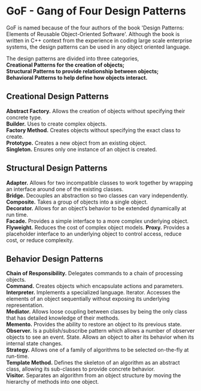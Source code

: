 # GoF - Gang of Four Design Patterns

GoF is named because of the four authors of the book 'Design Patterns: Elements of Reusable Object-Oriented Software'. Although the book is written in C++ context from the experience in coding large scale enterprise systems, the design patterns can be used in any object oriented language.

The design patterns are divided into three categories,  
**Creational Patterns for the creation of objects;**  
**Structural Patterns to provide relationship between objects;**  
**Behavioral Patterns to help define how objects interact.**

## Creational Design Patterns

**Abstract Factory.** Allows the creation of objects without specifying their concrete type.  
**Builder.** Uses to create complex objects.  
**Factory Method.** Creates objects without specifying the exact class to create.  
**Prototype.** Creates a new object from an existing object.  
**Singleton.** Ensures only one instance of an object is created.

## Structural Design Patterns

**Adapter.** Allows for two incompatible classes to work together by wrapping an interface around one of the existing classes.  
**Bridge.** Decouples an abstraction so two classes can vary independently.  
**Composite.** Takes a group of objects into a single object.  
**Decorator.** Allows for an object’s behavior to be extended dynamically at run time.  
**Facade.** Provides a simple interface to a more complex underlying object.  
**Flyweight.** Reduces the cost of complex object models.
**Proxy.** Provides a placeholder interface to an underlying object to control access, reduce cost, or reduce complexity.

## Behavior Design Patterns

**Chain of Responsibility.** Delegates commands to a chain of processing objects.  
**Command.** Creates objects which encapsulate actions and parameters.  
**Interpreter.** Implements a specialized language.
Iterator. Accesses the elements of an object sequentially without exposing its underlying representation.  
**Mediator.** Allows loose coupling between classes by being the only class that has detailed knowledge of their methods.  
**Memento.** Provides the ability to restore an object to its previous state.  
**Observer.** Is a publish/subscribe pattern which allows a number of observer objects to see an event.
State. Allows an object to alter its behavior when its internal state changes.  
**Strategy.** Allows one of a family of algorithms to be selected on-the-fly at run-time.  
**Template Method.** Defines the skeleton of an algorithm as an abstract class, allowing its sub-classes to provide concrete behavior.  
**Visitor.** Separates an algorithm from an object structure by moving the hierarchy of methods into one object.
